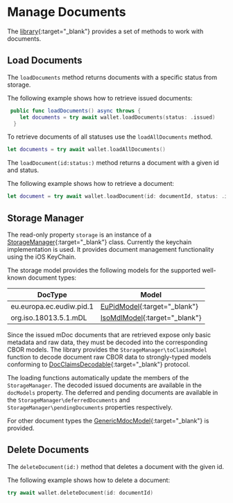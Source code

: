 # Manage Documents

The [library](https://eu-digital-identity-wallet.github.io/eudi-lib-ios-wallet-kit/documentation/eudiwalletkit/eudiwallet){:target="_blank"} provides a set of methods to work with documents.

## Load Documents

The `loadDocuments` method returns documents with a specific status from storage.

The following example shows how to retrieve issued documents:

```swift
 public func loadDocuments() async throws {
    let documents = try await wallet.loadDocuments(status: .issued)
  }
```

To retrieve documents of all statuses use the `loadAllDocuments` method.

```swift
let documents = try await wallet.loadAllDocuments()
```

The `loadDocument(id:status:)` method returns a document with a given id and status. 

The following example shows how to retrieve a document:

```swift
let document = try await wallet.loadDocument(id: documentId, status: .issued)
```

## Storage Manager
The read-only property ``storage`` is an instance of a [StorageManager](https://eu-digital-identity-wallet.github.io/eudi-lib-ios-wallet-kit/documentation/eudiwalletkit/storagemanager){:target="_blank"} class.
Currently the keychain implementation is used. It provides document management functionality using the iOS KeyChain.

The storage model provides the following models for the supported well-known document types:

|DocType|Model|
|-------|-----|
|eu.europa.ec.eudiw.pid.1|[EuPidModel](https://eu-digital-identity-wallet.github.io/eudi-lib-ios-iso18013-data-model/documentation/mdocdatamodel18013/eupidmodel){:target="_blank"}|
|org.iso.18013.5.1.mDL|[IsoMdlModel](https://eu-digital-identity-wallet.github.io/eudi-lib-ios-iso18013-data-model/documentation/mdocdatamodel18013/isomdlmodel){:target="_blank"}|

Since the issued mDoc documents that are retrieved expose only basic metadata and raw data, they must be decoded into the corresponding CBOR models. The library provides the ``StorageManager\toClaimsModel`` function to decode document raw CBOR data to strongly-typed models conforming to [DocClaimsDecodable](https://eu-digital-identity-wallet.github.io/eudi-lib-ios-iso18013-data-model/documentation/mdocdatamodel18013/docclaimsdecodable){:target="_blank"} protocol. 

The loading functions automatically update the members of the ``StorageManager``. The decoded issued documents are available in the ``docModels`` property. The deferred and pending documents are available in the ``StorageManager\deferredDocuments`` and ``StorageManager\pendingDocuments`` properties respectively.

For other document types the [GenericMdocModel](https://eu-digital-identity-wallet.github.io/eudi-lib-ios-iso18013-data-model/documentation/mdocdatamodel18013/genericmdocmodel){:target="_blank"} is provided.


## Delete Documents

The `deleteDocument(id:)` method that deletes a document with the given id.

The following example shows how to delete a document:

```swift
try await wallet.deleteDocument(id: documentId)
```
